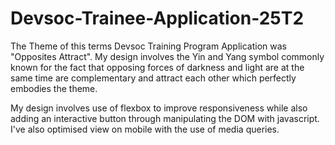 # Devsoc-Trainee-Application-25T2

The Theme of this terms Devsoc Training Program Application was "Opposites Attract".
My design involves the Yin and Yang symbol commonly known for the fact that opposing forces of 
darkness and light are at the same time are complementary and attract each other which perfectly embodies the theme.

My design involves use of flexbox to improve responsiveness while also adding an interactive
button through manipulating the DOM with javascript. I've also optimised view on mobile with the use of media queries.